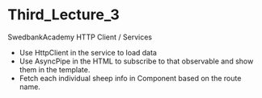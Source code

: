 # Third_Lecture_3
SwedbankAcademy HTTP Client / Services
- Use HttpClient in the service to load data
- Use AsyncPipe in the HTML to subscribe to that observable and show them in the template.
- Fetch each individual sheep info in Component based on the route name.
